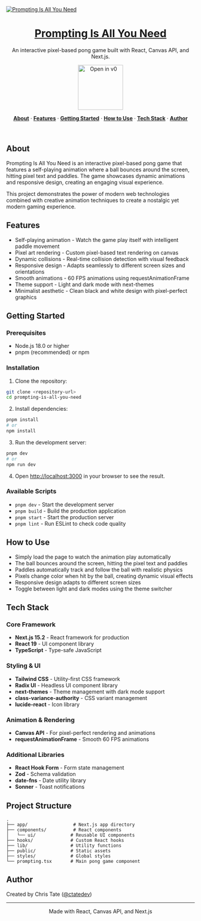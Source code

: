 <a href="https://v0.dev/community/prompting-is-all-you-need-tokU2y8gQ4D">
  <img alt="Prompting Is All You Need" src="https://hebbkx1anhila5yf.public.blob.vercel-storage.com/prompting.jpg-wiD8pePizmHSTO1VERzYJixbI9WIX3.jpeg">
  <h1 align="center">Prompting Is All You Need</h1>
</a>

<p align="center">
  An interactive pixel-based pong game built with React, Canvas API, and Next.js.
</p>

<p align="center">
  <a href="https://v0.dev/community/prompting-is-all-you-need-tokU2y8gQ4D">
    <img src="https://hebbkx1anhila5yf.public.blob.vercel-storage.com/open-in-v0-button-ZKuXSWof756tbZD6vq9OV8Xq5pZS66.svg" alt="Open in v0" width="120" />
  </a>
</p>

<p align="center">
  <a href="#about"><strong>About</strong></a> ·
  <a href="#features"><strong>Features</strong></a> ·
  <a href="#getting-started"><strong>Getting Started</strong></a> ·
  <a href="#how-to-use"><strong>How to Use</strong></a> ·
  <a href="#tech-stack"><strong>Tech Stack</strong></a> ·
  <a href="#author"><strong>Author</strong></a>
</p>
<br/>

## About

Prompting Is All You Need is an interactive pixel-based pong game that features a self-playing animation where a ball bounces around the screen, hitting pixel text and paddles. The game showcases dynamic animations and responsive design, creating an engaging visual experience.

This project demonstrates the power of modern web technologies combined with creative animation techniques to create a nostalgic yet modern gaming experience.

## Features

- Self-playing animation - Watch the game play itself with intelligent paddle movement
- Pixel art rendering - Custom pixel-based text rendering on canvas
- Dynamic collisions - Real-time collision detection with visual feedback
- Responsive design - Adapts seamlessly to different screen sizes and orientations
- Smooth animations - 60 FPS animations using requestAnimationFrame
- Theme support - Light and dark mode with next-themes
- Minimalist aesthetic - Clean black and white design with pixel-perfect graphics

## Getting Started

### Prerequisites

- Node.js 18.0 or higher
- pnpm (recommended) or npm

### Installation

1. Clone the repository:
```bash
git clone <repository-url>
cd prompting-is-all-you-need
```

2. Install dependencies:
```bash
pnpm install
# or
npm install
```

3. Run the development server:
```bash
pnpm dev
# or
npm run dev
```

4. Open [http://localhost:3000](http://localhost:3000) in your browser to see the result.

### Available Scripts

- `pnpm dev` - Start the development server
- `pnpm build` - Build the production application
- `pnpm start` - Start the production server
- `pnpm lint` - Run ESLint to check code quality

## How to Use

- Simply load the page to watch the animation play automatically
- The ball bounces around the screen, hitting the pixel text and paddles
- Paddles automatically track and follow the ball with realistic physics
- Pixels change color when hit by the ball, creating dynamic visual effects
- Responsive design adapts to different screen sizes
- Toggle between light and dark modes using the theme switcher

## Tech Stack

### Core Framework
- **Next.js 15.2** - React framework for production
- **React 19** - UI component library
- **TypeScript** - Type-safe JavaScript

### Styling & UI
- **Tailwind CSS** - Utility-first CSS framework
- **Radix UI** - Headless UI component library
- **next-themes** - Theme management with dark mode support
- **class-variance-authority** - CSS variant management
- **lucide-react** - Icon library

### Animation & Rendering
- **Canvas API** - For pixel-perfect rendering and animations
- **requestAnimationFrame** - Smooth 60 FPS animations

### Additional Libraries
- **React Hook Form** - Form state management
- **Zod** - Schema validation
- **date-fns** - Date utility library
- **Sonner** - Toast notifications

## Project Structure

```
.
├── app/                 # Next.js app directory
├── components/          # React components
│   └── ui/             # Reusable UI components
├── hooks/              # Custom React hooks
├── lib/                # Utility functions
├── public/             # Static assets
├── styles/             # Global styles
└── prompting.tsx       # Main pong game component
```

## Author

Created by Chris Tate ([@ctatedev](https://x.com/ctatedev))

---

<p align="center">
  Made with React, Canvas API, and Next.js
</p>

